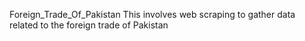 Foreign_Trade_Of_Pakistan
This involves web scraping to gather data related to the foreign trade of Pakistan
